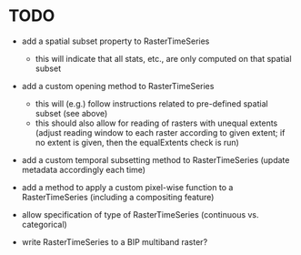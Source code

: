 TODO
====

- add a spatial subset property to RasterTimeSeries
    - this will indicate that all stats, etc., are only computed on that spatial subset
    
- add a custom opening method to RasterTimeSeries
    - this will (e.g.) follow instructions related to pre-defined spatial subset (see above)
    - this should also allow for reading of rasters with unequal extents (adjust reading window to each raster according to given extent; if no extent is given, then the equalExtents check is run)
    
- add a custom temporal subsetting method to RasterTimeSeries (update metadata accordingly each time)

- add a method to apply a custom pixel-wise function to a RasterTimeSeries (including a compositing feature)

- allow specification of type of RasterTimeSeries (continuous vs. categorical)

- write RasterTimeSeries to a BIP multiband raster?
